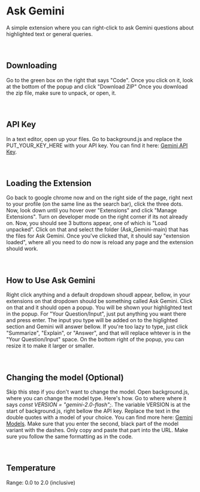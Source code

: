 # Ask Gemini
A simple extension where you can right-click to ask Gemini questions about highlighted text or general queries.
<br>
<br>
<br>

## Downloading
Go to the green box on the right that says "Code". Once you click on it, look at the bottom of the popup and click "Download ZIP"
Once you download the zip file, make sure to unpack, or open, it.
<br>
<br>
<br>

## API Key
In a text editor, open up your files. Go to background.js and replace the PUT_YOUR_KEY_HERE with your API key. You can find it here: [Gemini API Key](https://aistudio.google.com/app/apikey).
<br>
<br>
<br>

## Loading the Extension
Go back to google chrome now and on the right side of the page, right next to your profile (on the same line as the search bar), click the three dots. Now, look down until you hover over "Extensions" and click "Manage Extensions". Turn on developer mode on the right corner if its not already on. Now, you should see 3 buttons appear, one of which is "Load unpacked". Click on that and select the folder (Ask_Gemini-main) that has the files for Ask Gemini. Once you've clicked that, it should say "extension loaded", where all you need to do now is reload any page and the extension should work.
<br>
<br>
<br>

## How to Use Ask Gemini
Right click anything and a default dropdown shoudl appear, bellow, in your extensions on that dropdown should be something called Ask Gemini. Click on that and it should open a popup. You will be shown your highlighted text in the popup. For "Your Question/Input", just put anything you want there and press enter. The input you type will be added on to the higlighted section and Gemini will answer bellow. If you're too lazy to type, just click "Summarize", "Explain", or "Answer", and that will replace whtever is in the "Your Question/Input" space. On the bottom right of the popup, you can resize it to make it larger or smaller.
<br>
<br>
<br>

## Changing the model (Optional)
Skip this step if you don't want to change the model. Open background.js, where you can change the model type. Here's how. Go to where where it says _const VERSION = "gemini-2.0-flash";_. The variable VERSION is at the start of background.js, right bellow the API key. Replace the text in the double quotes with a model of your choice. You can find more here: [Gemini Models](https://ai.google.dev/gemini-api/docs/models). Make sure that you enter the second, black part of the model variant with the dashes. Only copy and paste that part into the URL. Make sure you follow the same formatting as in the code.
<br>
<br>
<br>

## Temperature
Range: 0.0 to 2.0 (inclusive)
